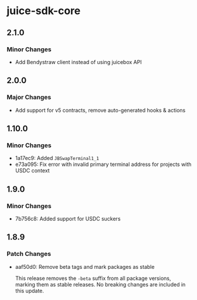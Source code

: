 # juice-sdk-core

## 2.1.0

### Minor Changes

- Add Bendystraw client instead of using juicebox API

## 2.0.0

### Major Changes

- Add support for v5 contracts, remove auto-generated hooks & actions

## 1.10.0

### Minor Changes

- 1a17ec9: Added `JBSwapTerminal1_1`
- e73a095: Fix error with invalid primary terminal address for projects with USDC context

## 1.9.0

### Minor Changes

- 7b756c8: Added support for USDC suckers

## 1.8.9

### Patch Changes

- aaf50d0: Remove beta tags and mark packages as stable

  This release removes the `-beta` suffix from all package versions, marking them as stable releases. No breaking changes are included in this update.
